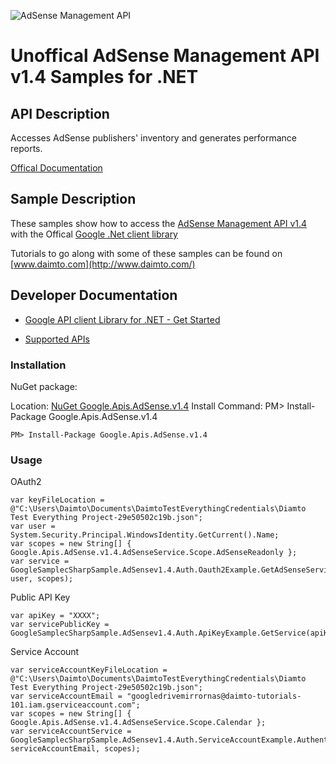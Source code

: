 ﻿![AdSense Management API](https://www.google.com/images/icons/product/adsense-32.png)

# Unoffical AdSense Management API v1.4 Samples for .NET  

## API Description

Accesses AdSense publishers' inventory and generates performance reports.

[Offical Documentation](https://developers.google.com/adsense/management/)

## Sample Description

These samples show how to access the [AdSense Management API v1.4](https://developers.google.com/adsense/management/) with the Offical [Google .Net client library](https://github.com/google/google-api-dotnet-client)

Tutorials to go along with some of these samples can be found on [www.daimto.com](http://www.daimto.com/)

## Developer Documentation

* [Google API client Library for .NET - Get Started](https://developers.google.com/api-client-library/dotnet/get_started)

* [Supported APIs](https://developers.google.com/api-client-library/dotnet/apis/)

### Installation

NuGet package:

Location: [NuGet Google.Apis.AdSense.v1.4](https://www.nuget.org/packages/Google.Apis.AdSense.v1.4)
Install Command: PM>  Install-Package Google.Apis.AdSense.v1.4

```
PM> Install-Package Google.Apis.AdSense.v1.4
```

### Usage

OAuth2
```
var keyFileLocation = @"C:\Users\Daimto\Documents\DaimtoTestEverythingCredentials\Diamto Test Everything Project-29e50502c19b.json";
var user = System.Security.Principal.WindowsIdentity.GetCurrent().Name;
var scopes = new String[] { Google.Apis.AdSense.v1.4.AdSenseService.Scope.AdSenseReadonly };
var service = GoogleSamplecSharpSample.AdSensev1.4.Auth.Oauth2Example.GetAdSenseService(keyFileLocation, user, scopes);
```

Public API Key

```
var apiKey = "XXXX";
var servicePublicKey = GoogleSamplecSharpSample.AdSensev1.4.Auth.ApiKeyExample.GetService(apiKey);
```

Service Account
```
var serviceAccountKeyFileLocation = @"C:\Users\Daimto\Documents\DaimtoTestEverythingCredentials\Diamto Test Everything Project-29e50502c19b.json";
var serviceAccountEmail = "googledrivemirrornas@daimto-tutorials-101.iam.gserviceaccount.com";
var scopes = new String[] { Google.Apis.AdSense.v1.4.AdSenseService.Scope.Calendar };            
var serviceAccountService = GoogleSamplecSharpSample.AdSensev1.4.Auth.ServiceAccountExample.AuthenticateServiceAccount(serviceAccountKeyFileLocation, serviceAccountEmail, scopes);
```
